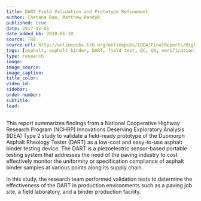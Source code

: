 ```yaml
---
title: DART Field Validation and Prototype Refinement
author: Chetana Rao, Matthew Bandyk
published: true
date: 2017-12-01
date_added_kb: 2018-06-10
source: TRB
source-url: http://onlinepubs.trb.org/onlinepubs/IDEA/FinalReports/Highway/NCHRP193.pdf
tags: [asphalt, asphalt binder, DART, field test, QC, QA, verification]
type: research
image:
image_source:
image_caption:
title_color:
video_id:
sidebar:
order-number:
subtitle:
lead:
---
```

This report summarizes findings from a National Cooperative Highway Research Program (NCHRP) Innovations Deserving Exploratory Analysis (IDEA) Type 2 study to validate a field-ready prototype of the Duomorph Asphalt Rheology Tester (DART) as a low-cost and easy-to-use asphalt binder testing device. The DART is a piezoelectric sensor-based portable testing system that addresses the need of the paving industry to cost effectively monitor the uniformity or specification compliance of asphalt binder samples at various points along its supply chain.
<!--more-->

In this study, the research team performed validation tests to determine the effectiveness of the DART in production environments such as a paving job site, a field laboratory, and a binder production facility.

